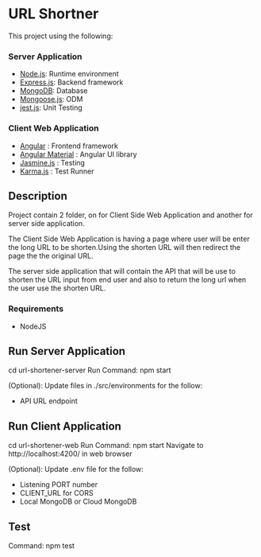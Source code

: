 # URL Shortner

This project using the following:

### Server Application

- [Node.js](https://nodejs.org/en/): Runtime environment
- [Express.js](http://expressjs.com/): Backend framework
- [MongoDB](https://cloud.mongodb.com/): Database
- [Mongoose.js](http://mongoosejs.com/): ODM
- [jest.js](https://jestjs.io/): Unit Testing

### Client Web Application

- [Angular](https://angularjs.org/)                 : Frontend framework
- [Angular Material](https://material.angular.io/)  : Angular UI library
- [Jasmine.js](https://jasmine.github.io/)          : Testing
- [Karma.js](https://karma-runner.github.io/)       : Test Runner


## Description

Project contain 2 folder, on for Client Side Web Application and another for server side application.

The Client Side Web Application is having a page where user will be enter the long URL to be shorten.Using the shorten URL will then redirect the page the the original URL.

The server side application that will contain the API that will be use to shorten the URL input from end user and also to return the long url when the user use the shorten URL.

### Requirements

- NodeJS

## Run Server Application

cd url-shortener-server
Run Command: npm start

(Optional):
Update files in ./src/environments for the follow:
- API URL endpoint

## Run Client Application

cd url-shortener-web
Run Command: npm start
Navigate to http://localhost:4200/ in web browser

(Optional):
Update .env file for the follow:
- Listening PORT number
- CLIENT_URL for CORS
- Local MongoDB or Cloud MongoDB

## Test

Command: npm test

